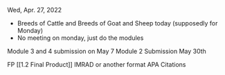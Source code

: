 Wed, Apr. 27, 2022
- Breeds of Cattle and Breeds of Goat and Sheep today (supposedly for Monday)
- No meeting on monday, just do the modules

Module 3 and 4 submission on May 7
Module 2 Submission May 30th

FP [[1.2 Final Product]]
IMRAD or another format
APA Citations

